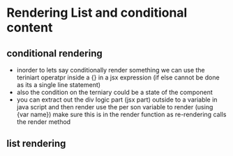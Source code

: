 # Rendering List and conditional content

## conditional rendering
- inorder to lets say conditionally render something we can use the teriniart operatpr inside a {} in a jsx expression (if else cannot be done as its a single line statement)
- also the condition on the terniary could be a state of the component
- you can extract out the div logic part (jsx part) outside to a variable in java script and then render use the per son variable  to render (using {var name}) make sure this is in the render function as re-rendering calls the render method

## list rendering 
